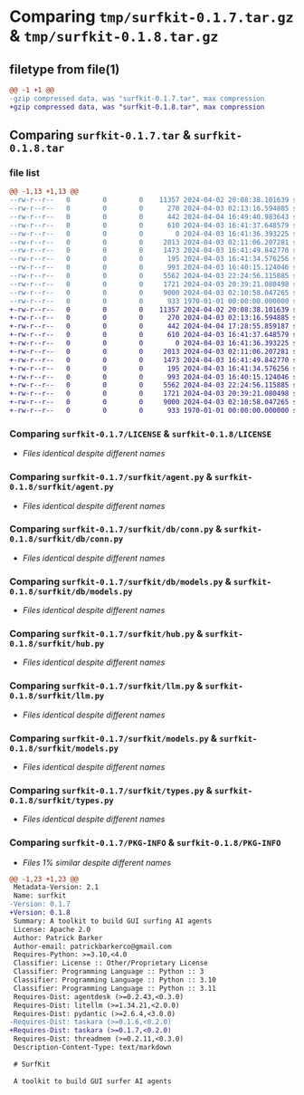 # Comparing `tmp/surfkit-0.1.7.tar.gz` & `tmp/surfkit-0.1.8.tar.gz`

## filetype from file(1)

```diff
@@ -1 +1 @@
-gzip compressed data, was "surfkit-0.1.7.tar", max compression
+gzip compressed data, was "surfkit-0.1.8.tar", max compression
```

## Comparing `surfkit-0.1.7.tar` & `surfkit-0.1.8.tar`

### file list

```diff
@@ -1,13 +1,13 @@
--rw-r--r--   0        0        0    11357 2024-04-02 20:08:38.101639 surfkit-0.1.7/LICENSE
--rw-r--r--   0        0        0      270 2024-04-03 02:13:16.594885 surfkit-0.1.7/README.md
--rw-r--r--   0        0        0      442 2024-04-04 16:49:40.983643 surfkit-0.1.7/pyproject.toml
--rw-r--r--   0        0        0      610 2024-04-03 16:41:37.648579 surfkit-0.1.7/surfkit/agent.py
--rw-r--r--   0        0        0        0 2024-04-03 16:41:36.393225 surfkit-0.1.7/surfkit/cli.py
--rw-r--r--   0        0        0     2013 2024-04-03 02:11:06.207281 surfkit-0.1.7/surfkit/db/conn.py
--rw-r--r--   0        0        0     1473 2024-04-03 16:41:49.842770 surfkit-0.1.7/surfkit/db/models.py
--rw-r--r--   0        0        0      195 2024-04-03 16:41:34.576256 surfkit-0.1.7/surfkit/env.py
--rw-r--r--   0        0        0      993 2024-04-03 16:40:15.124046 surfkit-0.1.7/surfkit/hub.py
--rw-r--r--   0        0        0     5562 2024-04-03 22:24:56.115885 surfkit-0.1.7/surfkit/llm.py
--rw-r--r--   0        0        0     1721 2024-04-03 20:39:21.080498 surfkit-0.1.7/surfkit/models.py
--rw-r--r--   0        0        0     9000 2024-04-03 02:10:58.047265 surfkit-0.1.7/surfkit/types.py
--rw-r--r--   0        0        0      933 1970-01-01 00:00:00.000000 surfkit-0.1.7/PKG-INFO
+-rw-r--r--   0        0        0    11357 2024-04-02 20:08:38.101639 surfkit-0.1.8/LICENSE
+-rw-r--r--   0        0        0      270 2024-04-03 02:13:16.594885 surfkit-0.1.8/README.md
+-rw-r--r--   0        0        0      442 2024-04-04 17:28:55.859187 surfkit-0.1.8/pyproject.toml
+-rw-r--r--   0        0        0      610 2024-04-03 16:41:37.648579 surfkit-0.1.8/surfkit/agent.py
+-rw-r--r--   0        0        0        0 2024-04-03 16:41:36.393225 surfkit-0.1.8/surfkit/cli.py
+-rw-r--r--   0        0        0     2013 2024-04-03 02:11:06.207281 surfkit-0.1.8/surfkit/db/conn.py
+-rw-r--r--   0        0        0     1473 2024-04-03 16:41:49.842770 surfkit-0.1.8/surfkit/db/models.py
+-rw-r--r--   0        0        0      195 2024-04-03 16:41:34.576256 surfkit-0.1.8/surfkit/env.py
+-rw-r--r--   0        0        0      993 2024-04-03 16:40:15.124046 surfkit-0.1.8/surfkit/hub.py
+-rw-r--r--   0        0        0     5562 2024-04-03 22:24:56.115885 surfkit-0.1.8/surfkit/llm.py
+-rw-r--r--   0        0        0     1721 2024-04-03 20:39:21.080498 surfkit-0.1.8/surfkit/models.py
+-rw-r--r--   0        0        0     9000 2024-04-03 02:10:58.047265 surfkit-0.1.8/surfkit/types.py
+-rw-r--r--   0        0        0      933 1970-01-01 00:00:00.000000 surfkit-0.1.8/PKG-INFO
```

### Comparing `surfkit-0.1.7/LICENSE` & `surfkit-0.1.8/LICENSE`

 * *Files identical despite different names*

### Comparing `surfkit-0.1.7/surfkit/agent.py` & `surfkit-0.1.8/surfkit/agent.py`

 * *Files identical despite different names*

### Comparing `surfkit-0.1.7/surfkit/db/conn.py` & `surfkit-0.1.8/surfkit/db/conn.py`

 * *Files identical despite different names*

### Comparing `surfkit-0.1.7/surfkit/db/models.py` & `surfkit-0.1.8/surfkit/db/models.py`

 * *Files identical despite different names*

### Comparing `surfkit-0.1.7/surfkit/hub.py` & `surfkit-0.1.8/surfkit/hub.py`

 * *Files identical despite different names*

### Comparing `surfkit-0.1.7/surfkit/llm.py` & `surfkit-0.1.8/surfkit/llm.py`

 * *Files identical despite different names*

### Comparing `surfkit-0.1.7/surfkit/models.py` & `surfkit-0.1.8/surfkit/models.py`

 * *Files identical despite different names*

### Comparing `surfkit-0.1.7/surfkit/types.py` & `surfkit-0.1.8/surfkit/types.py`

 * *Files identical despite different names*

### Comparing `surfkit-0.1.7/PKG-INFO` & `surfkit-0.1.8/PKG-INFO`

 * *Files 1% similar despite different names*

```diff
@@ -1,23 +1,23 @@
 Metadata-Version: 2.1
 Name: surfkit
-Version: 0.1.7
+Version: 0.1.8
 Summary: A toolkit to build GUI surfing AI agents
 License: Apache 2.0
 Author: Patrick Barker
 Author-email: patrickbarkerco@gmail.com
 Requires-Python: >=3.10,<4.0
 Classifier: License :: Other/Proprietary License
 Classifier: Programming Language :: Python :: 3
 Classifier: Programming Language :: Python :: 3.10
 Classifier: Programming Language :: Python :: 3.11
 Requires-Dist: agentdesk (>=0.2.43,<0.3.0)
 Requires-Dist: litellm (>=1.34.21,<2.0.0)
 Requires-Dist: pydantic (>=2.6.4,<3.0.0)
-Requires-Dist: taskara (>=0.1.6,<0.2.0)
+Requires-Dist: taskara (>=0.1.7,<0.2.0)
 Requires-Dist: threadmem (>=0.2.11,<0.3.0)
 Description-Content-Type: text/markdown
 
 # SurfKit
 
 A toolkit to build GUI surfer AI agents
```

